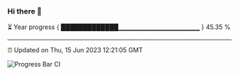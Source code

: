 ### Hi there 👋

⏳ Year progress { █████████████▁▁▁▁▁▁▁▁▁▁▁▁▁▁▁▁▁ } 45.35 %

---

⏰ Updated on Thu, 15 Jun 2023 12:21:05 GMT

![Progress Bar CI](https://github.com/liununu/liununu/workflows/Progress%20Bar%20CI/badge.svg)
